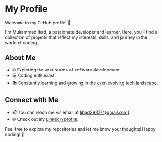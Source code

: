 # My Profile

Welcome to my GitHub profile! 👋

I'm Muhammad Ibad, a passionate developer and learner. Here, you'll find a collection of projects that reflect my interests, skills, and journey in the world of coding.

## About Me

- 🌐 Exploring the vast realms of software development.
- 💻 Coding enthusiast.
- 📚 Constantly learning and growing in the ever-evolving tech landscape.

## Connect with Me

- 📫 You can reach me via email at [ibad29377@gmail.com].
- 🌐 Check out my [LinkedIn profile]([https://www.linkedin.com/in/ibadnad/]).

Feel free to explore my repositories and let me know your thoughts! Happy coding! 🚀
